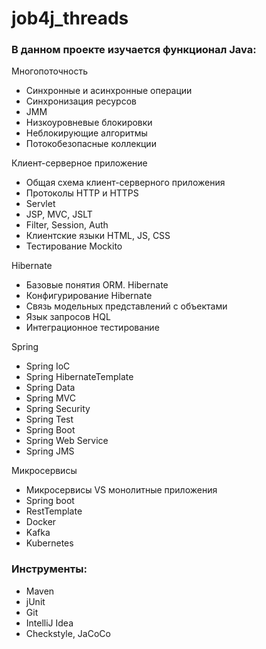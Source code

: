# job4j_threads

### В данном проекте изучается функционал Java:
Многопоточность
- Синхронные и асинхронные операции
- Синхронизация ресурсов 
- JMM
- Низкоуровневые блокировки
- Неблокирующие алгоритмы
- Потокобезопасные коллекции

Клиент-серверное приложение
- Общая схема клиент-серверного приложения
- Протоколы HTTP и HTTPS
- Servlet
- JSP, MVC, JSLT
- Filter, Session, Auth
- Клиентские языки HTML, JS, CSS
- Тестирование Mockito

Hibernate
- Базовые понятия ORM. Hibernate
- Конфигурирование Hibernate
- Связь модельных представлений с объектами
- Язык запросов HQL
- Интеграционное тестирование

Spring
- Spring IoC
- Spring HibernateTemplate
- Spring Data
- Spring MVC
- Spring Security
- Spring Test
- Spring Boot
- Spring Web Service
- Spring JMS

Микросервисы
- Микросервисы VS монолитные приложения
- Spring boot
- RestTemplate
- Docker
- Kafka
- Kubernetes

### Инструменты:
- Maven
- jUnit
- Git
- IntelliJ Idea
- Сheckstyle, JaCoCo